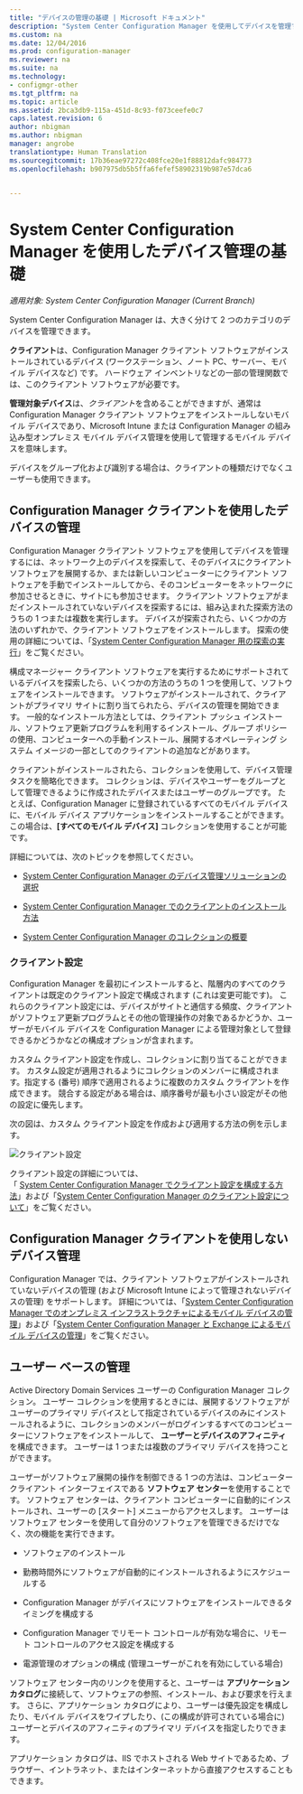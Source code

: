 ```yaml
---
title: "デバイスの管理の基礎 | Microsoft ドキュメント"
description: "System Center Configuration Manager を使用してデバイスを管理する方法について説明します。"
ms.custom: na
ms.date: 12/04/2016
ms.prod: configuration-manager
ms.reviewer: na
ms.suite: na
ms.technology:
- configmgr-other
ms.tgt_pltfrm: na
ms.topic: article
ms.assetid: 2bca3db9-115a-451d-8c93-f073ceefe0c7
caps.latest.revision: 6
author: nbigman
ms.author: nbigman
manager: angrobe
translationtype: Human Translation
ms.sourcegitcommit: 17b36eae97272c408fce20e1f88812dafc984773
ms.openlocfilehash: b907975db5b5ffa6fefef58902319b987e57dca6


---
```

# <a name="fundamentals-of-managing-devices-with-system-center-configuration-manager"></a>System Center Configuration Manager を使用したデバイス管理の基礎

*適用対象: System Center Configuration Manager (Current Branch)*

System Center Configuration Manager は、大きく分けて 2 つのカテゴリのデバイスを管理できます。

**クライアント**は、Configuration Manager クライアント ソフトウェアがインストールされているデバイス (ワークステーション、ノート PC、サーバー、モバイル デバイスなど) です。 ハードウェア インベントリなどの一部の管理関数では、このクライアント ソフトウェアが必要です。  

**管理対象デバイス**は、*クライアント*を含めることができますが、通常は Configuration Manager クライアント ソフトウェアをインストールしないモバイル デバイスであり、Microsoft Intune または Configuration Manager の組み込み型オンプレミス モバイル デバイス管理を使用して管理するモバイル デバイスを意味します。

デバイスをグループ化および識別する場合は、クライアントの種類だけでなくユーザーも使用できます。

## <a name="managing-devices-with-the-configuration-manager-client"></a>Configuration Manager クライアントを使用したデバイスの管理

Configuration Manager クライアント ソフトウェアを使用してデバイスを管理するには、ネットワーク上のデバイスを探索して、そのデバイスにクライアント ソフトウェアを展開するか、または新しいコンピューターにクライアント ソフトウェアを手動でインストールしてから、そのコンピューターをネットワークに参加させるときに、サイトにも参加させます。 クライアント ソフトウェアがまだインストールされていないデバイスを探索するには、組み込まれた探索方法のうちの 1 つまたは複数を実行します。 デバイスが探索されたら、いくつかの方法のいずれかで、クライアント ソフトウェアをインストールします。 探索の使用の詳細については、「[System Center Configuration Manager 用の探索の実行](../../core/servers/deploy/configure/run-discovery.md)」をご覧ください。  

 構成マネージャー クライアント ソフトウェアを実行するためにサポートされているデバイスを探索したら、いくつかの方法のうちの 1 つを使用して、ソフトウェアをインストールできます。 ソフトウェアがインストールされて、クライアントがプライマリ サイトに割り当てられたら、デバイスの管理を開始できます。  一般的なインストール方法としては、クライアント プッシュ インストール、ソフトウェア更新プログラムを利用するインストール、グループ ポリシーの使用、コンピューターへの手動インストール、展開するオペレーティング システム イメージの一部としてのクライアントの追加などがあります。  

 クライアントがインストールされたら、コレクションを使用して、デバイス管理タスクを簡略化できます。 コレクションは、デバイスやユーザーをグループとして管理できるように作成されたデバイスまたはユーザーのグループです。 たとえば、Configuration Manager に登録されているすべてのモバイル デバイスに、モバイル デバイス アプリケーションをインストールすることができます。 この場合は、**[すべてのモバイル デバイス]** コレクションを使用することが可能です。  

 詳細については、次のトピックを参照してください。  

-   [System Center Configuration Manager のデバイス管理ソリューションの選択](../../core/plan-design/choose-a-device-management-solution.md)  

-   [System Center Configuration Manager でのクライアントのインストール方法](../../core/clients/deploy/plan/client-installation-methods.md)  

-   [System Center Configuration Manager のコレクションの概要](../../core/clients/manage/collections/introduction-to-collections.md)  

### <a name="client-settings"></a>クライアント設定  
 Configuration Manager を最初にインストールすると、階層内のすべてのクライアントは既定のクライアント設定で構成されます (これは変更可能です)。 これらのクライアント設定には、デバイスがサイトと通信する頻度、クライアントがソフトウェア更新プログラムとその他の管理操作の対象であるかどうか、ユーザーがモバイル デバイスを Configuration Manager による管理対象として登録できるかどうかなどの構成オプションが含まれます。  

カスタム クライアント設定を作成し、コレクションに割り当てることができます。  カスタム設定が適用されるようにコレクションのメンバーに構成されます。指定する (番号) 順序で適用されるように複数のカスタム クライアントを作成できます。  競合する設定がある場合は、順序番号が最も小さい設定がその他の設定に優先します。  

次の図は、カスタム クライアント設定を作成および適用する方法の例を示します。  

 ![クライアント設定](media/ClientSettings.gif)  

 クライアント設定の詳細については、  
「                [System Center Configuration Manager でクライアント設定を構成する方法](../../core/clients/deploy/configure-client-settings.md)」および「[System Center Configuration Manager のクライアント設定について](../../core/clients/deploy/about-client-settings.md)」をご覧ください。

## <a name="managing-devices-without-the-configuration-manager-client"></a>Configuration Manager クライアントを使用しないデバイス管理  
 Configuration Manager では、クライアント ソフトウェアがインストールされていないデバイスの管理 (および Microsoft Intune によって管理されないデバイスの管理) をサポートします。 詳細については、「[System Center Configuration Manager でのオンプレミス インフラストラクチャによるモバイル デバイスの管理](../../mdm/understand/manage-mobile-devices-with-on-premises-infrastructure.md)」および「[System Center Configuration Manager と Exchange によるモバイル デバイスの管理](../../mdm/deploy-use/manage-mobile-devices-with-exchange-activesync.md)」をご覧ください。  

## <a name="user-based-management"></a>ユーザー ベースの管理  
 Active Directory Domain Services ユーザーの Configuration Manager コレクション。 ユーザー コレクションを使用するときには、展開するソフトウェアがユーザーのプライマリ デバイスとして指定されているデバイスのみにインストールされるように、コレクションのメンバーがログインするすべてのコンピューターにソフトウェアをインストールして、 **ユーザーとデバイスのアフィニティ** を構成できます。 ユーザーは 1 つまたは複数のプライマリ デバイスを持つことができます。  

 ユーザーがソフトウェア展開の操作を制御できる 1 つの方法は、コンピューター クライアント インターフェイスである **ソフトウェア センター**を使用することです。 ソフトウェア センターは、クライアント コンピューターに自動的にインストールされ、ユーザーの [スタート] メニューからアクセスします。 ユーザーはソフトウェア センターを使用して自分のソフトウェアを管理できるだけでなく、次の機能を実行できます。  

-   ソフトウェアのインストール  

-   勤務時間外にソフトウェアが自動的にインストールされるようにスケジュールする  

-   Configuration Manager がデバイスにソフトウェアをインストールできるタイミングを構成する  

-   Configuration Manager でリモート コントロールが有効な場合に、リモート コントロールのアクセス設定を構成する  

-   電源管理のオプションの構成 (管理ユーザーがこれを有効にしている場合)  

 ソフトウェア センター内のリンクを使用すると、ユーザーは **アプリケーション カタログ**に接続して、ソフトウェアの参照、インストール、および要求を行えます。 さらに、アプリケーション カタログにより、ユーザーは優先設定を構成したり、モバイル デバイスをワイプしたり、(この構成が許可されている場合に) ユーザーとデバイスのアフィニティのプライマリ デバイスを指定したりできます。   

 アプリケーション カタログは、IIS でホストされる Web サイトであるため、ブラウザー、イントラネット、またはインターネットから直接アクセスすることもできます。  



<!--HONumber=Dec16_HO1-->


